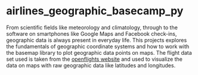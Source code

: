 # airlines_geographic_basecamp_py

From scientific fields like meteorology and climatology, through to the software on smartphones like Google Maps and Facebook check-ins, geographic data is always present in everyday life.
This projects explores the fundamentals of geographic coordinate systems and how to work with the basemap library to plot geographic data points on maps. The flight data set used is taken from the [openflights website](https://openflights.org/data.html) and used to visualize the data on maps with raw geographic data like latitudes and longitudes.
